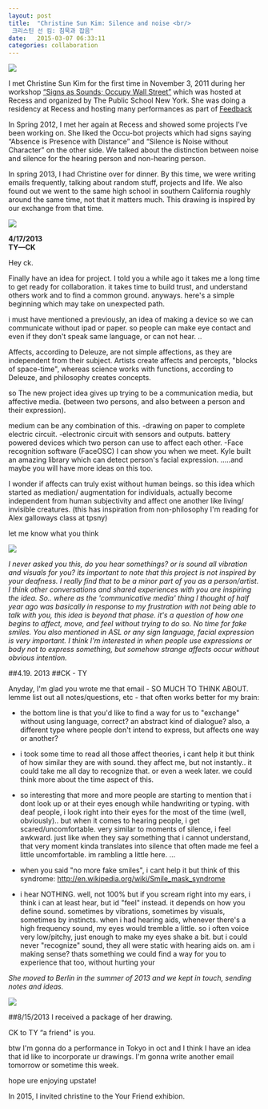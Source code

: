 ```yaml
---
layout: post
title:  "Christine Sun Kim: Silence and noise <br/> 
 크리스틴 선 킴: 침묵과 잡음"
date:   2015-03-07 06:33:11
categories: collaboration
---
```

<img src="https://farm9.staticflickr.com/8241/8663288321_89e9752d53_z.jpg">

I met Christine Sun Kim for the first time in November 3, 2011 during her workshop [“Signs as Sounds; Occupy Wall Street”](https://www.flickr.com/photos/recessactivitiesinc/sets/72157628052467522/) which was hosted at Recess and organized by The Public School New York. She was doing a residency at Recess and hosting many performances as part of [Feedback](https://www.flickr.com/photos/recessactivitiesinc/sets/72157627927709077/)  



In Spring 2012, I met her again at Recess and showed some projects I’ve been working on. She liked the Occu-bot projects which had signs saying “Absence is Presence with Distance” and “Silence is Noise without Character” on the other side. We talked about the distinction between noise and silence for the hearing person and non-hearing person. 

In spring 2013, I had Christine over for dinner. By this time, we were writing emails frequently, talking about random stuff, projects and life. We also found out we went to the same high school in southern California roughly around the same time, not that it matters much. This drawing is inspired by our exchange from that time. 

<img src="https://farm9.staticflickr.com/8239/8663288575_f3a8bdcc93_z.jpg">



**4/17/2013  
TY—CK** 


Hey ck.

Finally have an idea for project.
I told you a while ago it takes me a long time to get ready for collaboration. it takes time to build trust, and understand others work and to find a common ground. 
anyways. here's a simple beginning which may take on unexpected path.

i must have mentioned a previously, an idea of making a device so we can communicate without ipad or paper. so people can make eye contact and even if they don't speak same language, or can not hear. 
..

Affects, according to Deleuze, are not simple affections, as they are independent from their subject. Artists create affects and percepts, "blocks of space-time", whereas science works with functions, according to Deleuze, and philosophy creates concepts.

so The new project idea gives up trying to be a communication media, but affective media. (between two persons, and also between a person and their expression).


medium can be any combination of this. 
-drawing on paper to complete electric circuit. 
-electronic circuit with sensors and outputs. battery powered devices which two person can use to affect each other. 
-Face recognition software (FaceOSC) I can show you when we meet. Kyle built an amazing library which can detect person's facial expression. 
.....and maybe you will have more ideas on this too. 

I wonder if affects can truly exist without human beings. so this idea which started as mediation/ augmentation for individuals, actually become independent from human subjectivity and affect one another like living/ invisible creatures. (this has inspiration from non-philosophy I'm reading for Alex galloways class at tpsny) 

let me know what you think

<img src="https://farm3.staticflickr.com/2916/14388535867_9ba8e210fc_z.jpg">


*I never asked you this, do you hear somethings? or is sound all vibration and visuals for you? its important to note that this project is not inspired by your deafness. I really find that to be a minor part of you as a person/artist. I think other conversations and shared experiences with you are inspiring the idea. So.. where as the 'communicative media' thing I thought of half year ago was basically in response to my frustration with not being able to talk with you, this idea is beyond that phase. it's a question of how one begins to affect, move, and feel without trying to do so. No time for fake smiles. You also mentioned in ASL or any sign language, facial expression is very important. I think I'm interested in when people use expressions or body not to express something, but somehow strange affects occur without obvious intention.*

 

##4.19. 2013
##CK - TY

Anyday, I'm glad you wrote me that email - SO MUCH TO THINK ABOUT. lemme list out all notes/questions, etc - that often works better for my brain:

- the bottom line is that you'd like to find a way for us to "exchange" without using language, correct? an abstract kind of dialogue? also, a different type where people don't intend to express, but affects one way or another?

- i took some time to read all those affect theories, i cant help it but think of how similar they are with sound. they affect me, but not instantly.. it could take me all day to recognize that. or even a week later. we could think more about the time aspect of this. 

- so interesting that more and more people are starting to mention that i dont look up or at their eyes enough while handwriting or typing. with deaf people, i look right into their eyes for the most of the time (well, obviously).. but when it comes to hearing people, i get scared/uncomfortable. very similar to moments of silence, i feel awkward. just like when they say something that i cannot understand, that very moment kinda translates into silence that often made me feel a little uncomfortable. im rambling a little here. 
…

- when you said "no more fake smiles", i cant help it but think of this syndrome: http://en.wikipedia.org/wiki/Smile_mask_syndrome

- i hear NOTHING. well, not 100% but if you scream right into my ears, i think i can at least hear, but id "feel" instead. it depends on how you define sound. sometimes by vibrations, sometimes by visuals, sometimes by instincts. when i had hearing aids, whenever there's a high frequency sound, my eyes would tremble a little. so i often voice very low/pitchy, just enough to make my eyes shake a bit. but i could never "recognize" sound, they all were static with hearing aids on. am i making sense? thats something we could find a way for you to experience that too, without hurting your

*She moved to Berlin in the summer of 2013 and we kept in touch, sending notes and ideas.* 

<img src="https://farm8.staticflickr.com/7308/16190965508_bcace56430_z.jpg">

##8/15/2013 
I received a package of her drawing. 


CK to TY 
“a friend" is you.

btw I'm gonna do a performance in Tokyo in oct and I think I have an
idea that id like to incorporate ur drawings. I'm gonna write another
email tomorrow or sometime this week.

hope ure enjoying upstate!

 
In 2015, I invited christine to the Your Friend exhibion. 